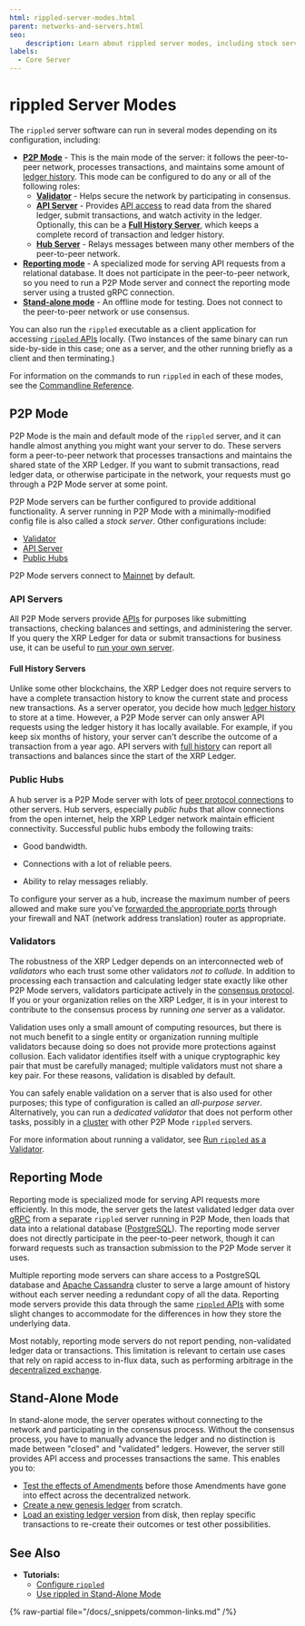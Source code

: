 ```yaml
---
html: rippled-server-modes.html
parent: networks-and-servers.html
seo:
    description: Learn about rippled server modes, including stock servers, validator servers, and rippled servers run in stand-alone mode.
labels:
  - Core Server
---
```

# rippled Server Modes

The `rippled` server software can run in several modes depending on its configuration, including:

- [**P2P Mode**](#p2p-mode) - This is the main mode of the server: it follows the peer-to-peer network, processes transactions, and maintains some amount of [ledger history](ledger-history.md). This mode can be configured to do any or all of the following roles:
    - [**Validator**](#validators) - Helps secure the network by participating in consensus.
    - [**API Server**](#api-servers) - Provides [API access](../../tutorials/http-websocket-apis/build-apps/get-started.md) to read data from the shared ledger, submit transactions, and watch activity in the ledger. Optionally, this can be a [**Full History Server**](#full-history-servers), which keeps a complete record of transaction and ledger history.
    - [**Hub Server**](#public-hubs) - Relays messages between many other members of the peer-to-peer network.
- [**Reporting mode**](#reporting-mode) - A specialized mode for serving API requests from a relational database. It does not participate in the peer-to-peer network, so you need to run a P2P Mode server and connect the reporting mode server using a trusted gRPC connection. 
- [**Stand-alone mode**](#stand-alone-mode) - An offline mode for testing. Does not connect to the peer-to-peer network or use consensus.

You can also run the `rippled` executable as a client application for accessing [`rippled` APIs](../../references/http-websocket-apis/index.md) locally. (Two instances of the same binary can run side-by-side in this case; one as a server, and the other running briefly as a client and then terminating.)

For information on the commands to run `rippled` in each of these modes, see the [Commandline Reference](../../infrastructure/commandline-usage.md).


## P2P Mode

P2P Mode is the main and default mode of the `rippled` server, and it can handle almost anything you might want your server to do. These servers form a peer-to-peer network that processes transactions and maintains the shared state of the XRP Ledger. If you want to submit transactions, read ledger data, or otherwise participate in the network, your requests must go through a P2P Mode server at some point.

P2P Mode servers can be further configured to provide additional functionality. A server running in P2P Mode with a minimally-modified config file is also called a _stock server_. Other configurations include:

- [Validator](#validators)
- [API Server](#api-servers)
- [Public Hubs](#public-hubs)

P2P Mode servers connect to [Mainnet](parallel-networks.md) by default.


### API Servers

All P2P Mode servers provide [APIs](../../references/http-websocket-apis/index.md) for purposes like submitting transactions, checking balances and settings, and administering the server. If you query the XRP Ledger for data or submit transactions for business use, it can be useful to [run your own server](index.md#reasons-to-run-your-own-server).

#### Full History Servers

Unlike some other blockchains, the XRP Ledger does not require servers to have a complete transaction history to know the current state and process new transactions. As a server operator, you decide how much [ledger history](ledger-history.md) to store at a time. However, a P2P Mode server can only answer API requests using the ledger history it has locally available. For example, if you keep six months of history, your server can't describe the outcome of a transaction from a year ago. API servers with [full history](ledger-history.md#full-history) can report all transactions and balances since the start of the XRP Ledger.


### Public Hubs

A hub server is a P2P Mode server with lots of [peer protocol connections](peer-protocol.md) to other servers. Hub servers, especially _public hubs_ that allow connections from the open internet, help the XRP Ledger network maintain efficient connectivity. Successful public hubs embody the following traits:

- Good bandwidth.

- Connections with a lot of reliable peers.

- Ability to relay messages reliably.

To configure your server as a hub, increase the maximum number of peers allowed and make sure you've [forwarded the appropriate ports](../../infrastructure/configuration/peering/forward-ports-for-peering.md) through your firewall and NAT (network address translation) router as appropriate.


### Validators

The robustness of the XRP Ledger depends on an interconnected web of _validators_ who each trust some other validators _not to collude_. In addition to processing each transaction and calculating ledger state exactly like other P2P Mode servers, validators participate actively in the [consensus protocol](../consensus-protocol/index.md). If you or your organization relies on the XRP Ledger, it is in your interest to contribute to the consensus process by running _one_ server as a validator.

Validation uses only a small amount of computing resources, but there is not much benefit to a single entity or organization running multiple validators because doing so does not provide more protections against collusion. Each validator identifies itself with a unique cryptographic key pair that must be carefully managed; multiple validators must not share a key pair. For these reasons, validation is disabled by default.

You can safely enable validation on a server that is also used for other purposes; this type of configuration is called an _all-purpose server_. Alternatively, you can run a _dedicated validator_ that does not perform other tasks, possibly in a [cluster](clustering.md) with other P2P Mode `rippled` servers.

For more information about running a validator, see [Run `rippled` as a Validator](../../infrastructure/configuration/server-modes/run-rippled-as-a-validator.md).


## Reporting Mode


Reporting mode is specialized mode for serving API requests more efficiently. In this mode, the server gets the latest validated ledger data over [gRPC](../../infrastructure/configuration/configure-grpc.md) from a separate `rippled` server running in P2P Mode, then loads that data into a relational database ([PostgreSQL](https://www.postgresql.org/)). The reporting mode server does not directly participate in the peer-to-peer network, though it can forward requests such as transaction submission to the P2P Mode server it uses.

Multiple reporting mode servers can share access to a PostgreSQL database and [Apache Cassandra](https://cassandra.apache.org/) cluster to serve a large amount of history without each server needing a redundant copy of all the data. Reporting mode servers provide this data through the same [`rippled` APIs](../../references/http-websocket-apis/index.md) with some slight changes to accommodate for the differences in how they store the underlying data.

Most notably, reporting mode servers do not report pending, non-validated ledger data or transactions. This limitation is relevant to certain use cases that rely on rapid access to in-flux data, such as performing arbitrage in the [decentralized exchange](../tokens/decentralized-exchange/index.md).

<!-- TODO: link setup steps for Reporting Mode when those are ready -->


## Stand-Alone Mode

In stand-alone mode, the server operates without connecting to the network and participating in the consensus process. Without the consensus process, you have to manually advance the ledger and no distinction is made between "closed" and "validated" ledgers. However, the server still provides API access and processes transactions the same. This enables you to:

- [Test the effects of Amendments](../../infrastructure/testing-and-auditing/test-amendments.md) before those Amendments have gone into effect across the decentralized network.
- [Create a new genesis ledger](../../infrastructure/testing-and-auditing/start-a-new-genesis-ledger-in-stand-alone-mode.md) from scratch.
- [Load an existing ledger version](../../infrastructure/testing-and-auditing/load-a-saved-ledger-in-stand-alone-mode.md) from disk, then replay specific transactions to re-create their outcomes or test other possibilities.


## See Also

- **Tutorials:**
    - [Configure `rippled`](../../infrastructure/configuration/index.md)
    - [Use rippled in Stand-Alone Mode](../../infrastructure/testing-and-auditing/index.md)

{% raw-partial file="/docs/_snippets/common-links.md" /%}

